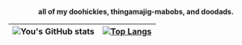 

<!-- Introduction -->
<p align="center"><b>all of my doohickies, thingamajig-mabobs, and doodads.</b></p>

| ![You's GitHub stats](https://github-readme-stats.vercel.app/api?username=You-Gao&show_icons=true&theme=transparent) | [![Top Langs](https://github-readme-stats.vercel.app/api/top-langs/?username=anuraghazra&layout=donut)](https://github.com/anuraghazra/github-readme-stats) |
|--|--|
